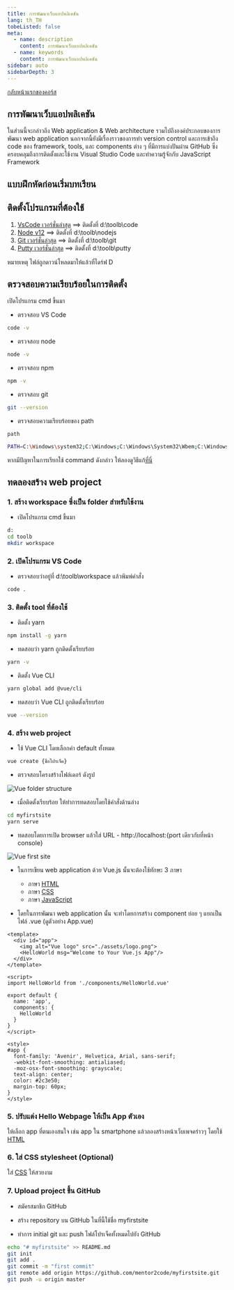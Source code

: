 ```yaml
---
title: การพัฒนาเว็บแอปพลิเคชัน
lang: th_TH
tobeListed: false
meta:
  - name: description
    content: การพัฒนาเว็บแอปพลิเคชัน
  - name: keywords
    content: การพัฒนาเว็บแอปพลิเคชัน
sidebar: auto
sidebarDepth: 3
---
```

[กลับหน้าแรกของคอร์ส](/courses/is322/)

## การพัฒนาเว็บแอปพลิเคชัน

ในส่วนนี้จะกล่าวถึง Web application & Web architecture รวมไปถึงองค์ประกอบของการพัฒนา web application นอกจากนี้ยังมีเรื่องราวของการทำ version control และการเข้าถึง code ของ framework, tools, และ components ต่าง ๆ ที่มีการแบ่งปันผ่าน GitHub ซึ่งครอบคลุมถึงการติดตั้งและใช้งาน Visual Studio Code และทำความรู้จักกับ JavaScript Framework

## แบบฝึกหัดก่อนเริ่มบทเรียน

## ติดตั้งโปรแกรมที่ต้องใช้

1. [VsCode เวอร์ชั่นล่าสุด](https://code.visualstudio.com/) ==> ติดตั้งที่ d:\toolb\code
2. [Node v12](https://nodejs.org/en/) ==> ติดตั้งที่ d:\toolb\nodejs
3. [Git เวอร์ชั่นล่าสุด](https://git-scm.com/downloads) ==> ติดตั้งที่ d:\toolb\git
4. [Putty เวอร์ชั่นล่าสุด](https://www.chiark.greenend.org.uk/~sgtatham/putty/latest.html) ==> ติดตั้งที่ d:\toolb\putty

หมายเหตุ ไฟล์ถูกดาวน์โหลดมาให้แล้วที่ไดร์ฟ D

## ตรวจสอบความเรียบร้อยในการติดตั้ง

เปิดโปรแกรม cmd ขึ้นมา

- ตรวจสอบ VS Code

```bash
code -v
```

- ตรวจสอบ node

```bash
node -v
```

- ตรวจสอบ npm

```bash
npm -v
```

- ตรวจสอบ git

```bash
git --version
```

- ตรวจสอบความเรียบร้อยของ path

```bash
path

PATH=C:\Windows\system32;C:\Windows;C:\Windows\System32\Wbem;C:\Windows\System32\WindowsPowerShell\v1.0\;C:\Windows\System32\OpenSSH\;D:\toolb\nodejs\;D:\toolb\git\cmd;C:\ProgramData\chocolatey\bin;C:\Users\user\AppData\Local\Microsoft\WindowsApps;D:\toolb\code\bin;C:\Users\user\AppData\Roaming\npm
```

หากมีปัญหาในการเรียกใช้ command ดังกล่าว ให้ลองดูวิธีแก้[ที่นี่](/courses/is322/#trouble-shooting)

## ทดลองสร้าง web project

### 1. สร้าง workspace ซึ่งเป็น folder สำหรับใช้งาน

- เปิดโปรแกรม cmd ขึ้นมา

```bash
d:
cd toolb
mkdir workspace
```

### 2. เปิดโปรแกรม VS Code

- ตรวจสอบว่าอยู่ที่ d:\toolb\workspace แล้วพิมพ์คำสั่ง

```bash
code .
```

### 3. ติดตั้ง tool ที่ต้องใช้

- ติดตั้ง yarn

```bash
npm install -g yarn
```

- ทดสอบว่า yarn ถูกติดตั้งเรียบร้อย

```bash
yarn -v
```

- ติดตั้ง Vue CLI

```bash
yarn global add @vue/cli
```

- ทดสอบว่า Vue CLI ถูกติดตั้งเรียบร้อย

```bash
vue --version
```

### 4. สร้าง web project  

- ใช้ Vue CLI โดยเลือกค่า default ทั้งหมด

```bash
vue create {ชื่อโปรเจ็ค}
```

- ตรวจสอบโครงสร้างโฟล์เดอร์ ดังรูป

![Vue folder structure](/assets/is322/wk01-vue-folder-structure.png)

- เมื่อติดตั้งเรียบร้อย ให้ทำการทดสอบโดยใช้คำสั่งด้านล่าง

```bash
cd myfirstsite
yarn serve
```

- ทดสอบโดยการเปิด browser แล้วใส่ URL - http://localhost:{port เดียวกับที่หน้า console}

![Vue first site](/assets/is322/wk01-vue-firstsite.png)

- ในการเขียน web application ด้วย Vue.js นั้นจะต้องใช้ทักษะ 3 ภาษา
  - ภาษา [HTML](https://www.w3schools.com/html/)
  - ภาษา [CSS](https://www.w3schools.com/css/)
  - ภาษา [JavaScript](https://www.w3schools.com/js/)

- โดยในการพัฒนา web application นั้น จะทำโดยการสร้าง component ย่อย ๆ แยกเป็นไฟล์ .vue (ดูตัวอย่าง App.vue)

```vue
<template>
  <div id="app">
    <img alt="Vue logo" src="./assets/logo.png">
    <HelloWorld msg="Welcome to Your Vue.js App"/>
  </div>
</template>

<script>
import HelloWorld from './components/HelloWorld.vue'

export default {
  name: 'app',
  components: {
    HelloWorld
  }
}
</script>

<style>
#app {
  font-family: 'Avenir', Helvetica, Arial, sans-serif;
  -webkit-font-smoothing: antialiased;
  -moz-osx-font-smoothing: grayscale;
  text-align: center;
  color: #2c3e50;
  margin-top: 60px;
}
</style>
```

### 5. ปรับแต่ง Hello Webpage ให้เป็น App ตัวเอง

ให้เลือก app ที่ตนเองสนใจ เช่น app ใน smartphone แล้วลองสร้างหน้าเว็บเพจคร่าวๆ โดยใช้ [HTML](https://www.w3schools.com/html/)

### 6. ใส่ CSS stylesheet (Optional)

ใส่ [CSS](https://www.w3schools.com/css/) ให้สวยงาม

### 7. Upload project ขึ้น GitHub

- สมัครสมาชิก GitHub

- สร้าง repository บน GitHub ในที่นี้ใช้ชื่อ myfirstsite

- ทำการ initial git และ push ไฟล์โปรเจ็คทั้งหมดไปยัง GitHub

```bash
echo "# myfirstsite" >> README.md
git init
git add .
git commit -m "first commit"
git remote add origin https://github.com/mentor2code/myfirstsite.git
git push -u origin master
```

